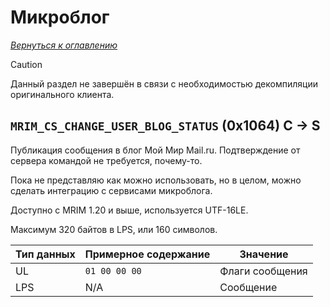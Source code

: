 # Микроблог

_[Вернуться к оглавлению](readme.md)_

> [!CAUTION]
> Данный раздел не завершён в связи с необходимостью декомпиляции оригинального клиента.

## `MRIM_CS_CHANGE_USER_BLOG_STATUS` (0x1064) C -> S

Публикация сообщения в блог Мой Мир Mail.ru. Подтверждение от сервера командой не требуется, почему-то. 

Пока не представляю как можно использовать, но в целом, можно сделать интеграцию с сервисами микроблога.

Доступно с MRIM 1.20 и выше, используется UTF-16LE.

Максимум 320 байтов в LPS, или 160 символов.

| Тип данных | Примерное содержание | Значение          |
| ---------- | -------------------- | ----------------- |
| UL         | `01 00 00 00`        | Флаги сообщения   |
| LPS        | N/A                  | Сообщение         |
